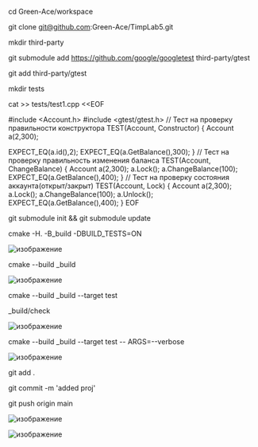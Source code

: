 cd Green-Ace/workspace

git clone git@github.com:Green-Ace/TimpLab5.git

mkdir third-party

git submodule add https://github.com/google/googletest third-party/gtest

git add third-party/gtest

mkdir tests

cat >> tests/test1.cpp <<EOF

#include <Account.h>
#include <gtest/gtest.h>
// Тест на проверку правильности конструктора
TEST(Account, Constructor)
{
Account a(2,300);

EXPECT_EQ(a.id(),2);
EXPECT_EQ(a.GetBalance(),300);
}
// Тест на проверку правильность изменения баланса
TEST(Account, ChangeBalance)
{
  Account a(2,300);
  a.Lock();
  a.ChangeBalance(100);
  EXPECT_EQ(a.GetBalance(),400);
}
// Тест на проверку состояния аккаунта(открыт/закрыт)
TEST(Account, Lock)
{
  Account a(2,300);
  a.Lock();
  a.ChangeBalance(100);
  a.Unlock();
  EXPECT_EQ(a.GetBalance(),400);
}
EOF

git submodule init && git submodule update

cmake -H. -B_build -DBUILD_TESTS=ON


![изображение](https://user-images.githubusercontent.com/112771063/227204923-b2d67148-08fa-467c-8674-7bb2a33da181.png)



cmake --build _build 



![изображение](https://user-images.githubusercontent.com/112771063/227209504-f02ab0ee-1b7f-462b-aae9-8cb1cf1f0189.png)


cmake --build _build --target test

_build/check







![изображение](https://user-images.githubusercontent.com/112771063/227214077-da91adca-cebf-422e-8dc2-e0feed38a151.png)






cmake --build _build --target test -- ARGS=--verbose





![изображение](https://user-images.githubusercontent.com/112771063/227224905-06983efb-8413-4a39-900a-1dd1d44c056a.png)




git add .

git commit -m 'added proj'

git push origin main 





![изображение](https://user-images.githubusercontent.com/112771063/227225142-4ed5e520-3cee-44c7-a096-7f1aa5a162cd.png)









![изображение](https://user-images.githubusercontent.com/112771063/227225245-4d54ed3c-6ca1-4383-a49b-0677ce6a1cb0.png)





